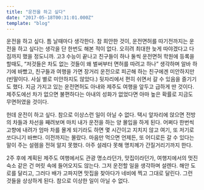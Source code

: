 ```yaml
---
title: "운전을 하고 싶다"
date: "2017-05-18T00:31:01.000Z"
template: "blog"
---
```


운전을 하고 싶다. 틈 날때마다 생각한다. 참 희안한 것이, 운전면허를 따기전까지는 운전을 하고 싶다는 생각을 단 한번도 해본 적이 없다. 오히려 최대한 늦게 따야겠다고 다짐까지 했을 정도니까. 고3 수능이 끝나고 친구들이 하나 둘씩 운전면허 학원에 등록을 할때도, “저것들은 차도 없는 것들이 왜 벌써부터 면허를 따려고 하나” 생각하며 알바 하기에 바빴고, 친구들과 여행을 가면 장거리 운전으로 피곤해 하는 친구에겐 미안하지만 (빈말이다. 사실 별로 미안하지도 않았다.) 뒷자리에서 편히 쉬면서 갈 수 있음을 즐기기도 했다. 지금 가지고 있는 운전면허도 아내와 제주도 여행을 앞두고 급하게 딴 것이다. 제주도에선 차가 없으면 불편하다는 아내의 성화가 없었다면 아마 높은 확률로 지금도 무면허였을 것이다.

헌데 운전이 하고 싶다. 참으로 이상스런 일이 아닐 수 없다. 택시 앞자리에 앉으면 전방의 차들과 차선을 째려보며 마치 내가 운전을 하는 양 몰입을 하게 된다. 어쩌다 한번씩 고향에 내려가 엄마 차를 몰게 되기라도 하면 몇 시간이고 지치지 않고 여기, 또 저기로 쏘다니기 바쁘다. 이전까지는 몰랐다. 마음만 먹으면 언제든, 또 어디로든 갈 수 있다는 말이 주는 설렘을 전혀 알지 못했다. 아주 설레다 못해 명치께가 간질거리기까지 한다. 

2주 후에 계획된 제주도 여행에서도 관광 명소라던가, 맛집이라던가, 여행지에서의 멋진 숙소 같은 건 머릿 속에 들어오지도 않는다. 그저 운전할 일을 생각하며 설렌다. 해안 도로를 달리고, 그러다 배가 고파지면 맛집을 찾아다가 네비에 찍고 그대로 달린다. 그런 것들을 상상하게 된다. 참으로 이상한 일이 아닐 수 없다.
